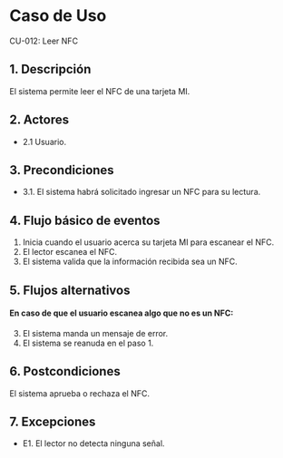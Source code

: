 # Caso de Uso
CU-012: Leer NFC

## 1. Descripción
El sistema permite leer el NFC de una tarjeta MI.

## 2. Actores
- 2.1 Usuario.

## 3. Precondiciones
- 3.1. El sistema habrá solicitado ingresar un NFC para su lectura.

## 4. Flujo básico de eventos
1. Inicia cuando el usuario acerca su tarjeta MI para escanear el NFC.
2. El lector escanea el NFC.
3. El sistema valida que la información recibida sea un NFC.

## 5. Flujos alternativos
#### En caso de que el usuario escanea algo que no es un NFC:
3. El sistema manda un mensaje de error.
4. El sistema se reanuda en el paso 1.

## 6. Postcondiciones
El sistema aprueba o rechaza el NFC.

## 7. Excepciones
- E1. El lector no detecta ninguna señal.

